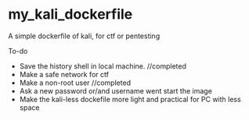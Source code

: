 # my_kali_dockerfile
A simple dockerfile of kali, for ctf or pentesting 


To-do
- Save the history shell in local machine. //completed
- Make a safe network for ctf
- Make a non-root user //completed
- Ask a new password or/and username went start the image
- Make the kali-less dockefile more light and practical for PC with less space
